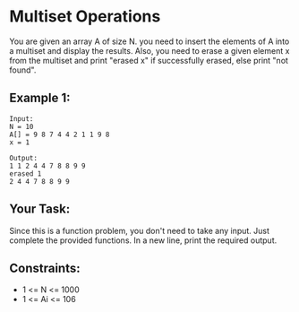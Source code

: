 # Multiset Operations

You are given an array A of size N. you need to insert the elements of A into a multiset and display the results. Also, you need to erase a given element x from the multiset and print "erased x" if successfully erased, else print "not found".

## Example 1:

```
Input:
N = 10
A[] = 9 8 7 4 4 2 1 1 9 8
x = 1

Output:
1 1 2 4 4 7 8 8 9 9
erased 1
2 4 4 7 8 8 9 9
```

## Your Task:

Since this is a function problem, you don't need to take any input. Just complete the provided functions. In a new line, print the required output.

## Constraints:

-   1 <= N <= 1000
-   1 <= Ai <= 106
